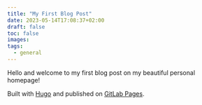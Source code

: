 ```yaml
---
title: "My First Blog Post"
date: 2023-05-14T17:08:37+02:00
draft: false
toc: false
images:
tags:
  - general
---
```


Hello and welcome to my first blog post on my beautiful personal homepage!

Built with [Hugo](https://gohugo.io/) and published on [GitLab Pages](https://gitlab.com/Leskodamus/website).
